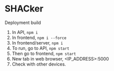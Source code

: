 # SHACker
Deployment build

1. In API, `npm i`
2. In frontend, `npm i --force`
3. In frontend/server, `npm i`
4. To run, go to API, `npm start`
5. Then go to frontend, `npm start`
6. New tab in web browser, <IP_ADDRESS>:5000
7. Check with other devices.

